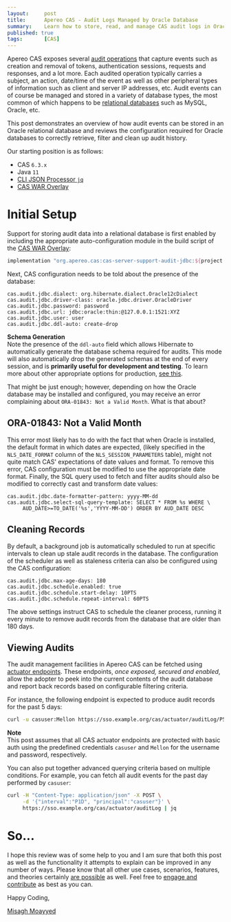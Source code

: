```yaml
---
layout:     post
title:      Apereo CAS - Audit Logs Managed by Oracle Database
summary:    Learn how to store, read, and manage CAS audit logs in Oracle databases.
published: true
tags:       [CAS]
---
```


Apereo CAS exposes several [audit operations](https://apereo.github.io/cas/development/installation/Audits.html) that capture events such as creation and removal of tokens, authentication sessions, requests and responses, and a lot more. Each audited operation typically carries a subject, an action, date/time of the event as well as other peripheral types of information such as client and server IP addresses, etc. Audit events can of course be managed and stored in a variety of database types, the most common of which happens to be [relational databases](https://apereo.github.io/cas/development/installation/Audits.html#database-audits) such as MySQL, Oracle, etc.

This post demonstrates an overview of how audit events can be stored in an Oracle relational database and reviews the configuration required for Oracle databases to correctly retrieve,  filter and clean up audit history.

<script async src="https://pagead2.googlesyndication.com/pagead/js/adsbygoogle.js"></script>
<ins class="adsbygoogle"
     style="display:block; text-align:center;"
     data-ad-layout="in-article"
     data-ad-format="fluid"
     data-ad-client="ca-pub-8081398210264173"
     data-ad-slot="3789603713"></ins>
<script>
     (adsbygoogle = window.adsbygoogle || []).push({});
</script>

Our starting position is as follows:

- CAS `6.3.x`
- Java `11`
- [CLI JSON Processor `jq`](https://stedolan.github.io/jq/)
- [CAS WAR Overlay](https://github.com/apereo/cas-overlay-template)

# Initial Setup

Support for storing audit data into a relational database is first enabled by including the appropriate auto-configuration module in the build script of the [CAS WAR Overlay](https://apereo.github.io/cas/development/installation/WAR-Overlay-Installation.html):

```gradle
implementation "org.apereo.cas:cas-server-support-audit-jdbc:${project.'cas.version'}"
```

Next, CAS configuration needs to be told about the presence of the database:

<script async src="https://pagead2.googlesyndication.com/pagead/js/adsbygoogle.js"></script>
<ins class="adsbygoogle"
     style="display:block; text-align:center;"
     data-ad-layout="in-article"
     data-ad-format="fluid"
     data-ad-client="ca-pub-8081398210264173"
     data-ad-slot="3789603713"></ins>
<script>
     (adsbygoogle = window.adsbygoogle || []).push({});
</script>

```properties
cas.audit.jdbc.dialect: org.hibernate.dialect.Oracle12cDialect
cas.audit.jdbc.driver-class: oracle.jdbc.driver.OracleDriver
cas.audit.jdbc.password: password
cas.audit.jdbc.url: jdbc:oracle:thin:@127.0.0.1:1521:XYZ
cas.audit.jdbc.user: user
cas.audit.jdbc.ddl-auto: create-drop    
```

<div class="alert alert-info">
  <strong>Schema Generation</strong><br/>Note the presence of the <code>ddl-auto</code> field which allows Hibernate to automatically generate the database schema required for audits. This mode will also automatically drop the generated schemas at the end of every session, and is <strong>primarily useful for development and testing</strong>. To learn more about other appropriate options for production, <a href="https://apereo.github.io/cas/development/configuration/Configuration-Properties-Common.html#ddl-configuration">see this</a>.
</div>

That might be just enough; however, depending on how the Oracle database may be installed and configured, you may receive an error complaining about <code>ORA-01843: Not a Valid Month</code>. What is that about?

## ORA-01843: Not a Valid Month

This error most likely has to do with the fact that when Oracle is installed, the default format in which dates are expected, (likely specified in the <code>NLS_DATE_FORMAT</code> column of the <code>NLS_SESSION_PARAMETERS</code> table), might not quite match CAS' expectations of date values and format. To remove this error, CAS configuration must be modified to use the appropriate date format. Finally, the SQL query used to fetch and filter audits should also be modified to correctly cast and transform date values:


<script async src="https://pagead2.googlesyndication.com/pagead/js/adsbygoogle.js"></script>
<ins class="adsbygoogle"
     style="display:block; text-align:center;"
     data-ad-layout="in-article"
     data-ad-format="fluid"
     data-ad-client="ca-pub-8081398210264173"
     data-ad-slot="3789603713"></ins>
<script>
     (adsbygoogle = window.adsbygoogle || []).push({});
</script>

```properties
cas.audit.jdbc.date-formatter-pattern: yyyy-MM-dd
cas.audit.jdbc.select-sql-query-template: SELECT * FROM %s WHERE \
     AUD_DATE>=TO_DATE('%s','YYYY-MM-DD') ORDER BY AUD_DATE DESC            
```

## Cleaning Records

By default, a background job is automatically scheduled to run at specific intervals to clean up stale audit records in the database. The configuration of the scheduler as well as staleness criteria can also be configured using the CAS configuration:

```properties
cas.audit.jdbc.max-age-days: 180
cas.audit.jdbc.schedule.enabled: true
cas.audit.jdbc.schedule.start-delay: 10PTS
cas.audit.jdbc.schedule.repeat-interval: 60PTS
```

The above settings instruct CAS to schedule the cleaner process, running it every minute to remove audit records from the database that are older than 180 days. 

## Viewing Audits

The audit management facilities in Apereo CAS can be fetched using [actuator endpoints](https://apereo.github.io/cas/development/installation/Audits.html#administrative-endpoints). These endpoints, *once exposed, secured and enabled*, allow the adopter to peek into the current contents of the audit database and report back records based on configurable filtering criteria.


<script async src="https://pagead2.googlesyndication.com/pagead/js/adsbygoogle.js"></script>
<ins class="adsbygoogle"
     style="display:block; text-align:center;"
     data-ad-layout="in-article"
     data-ad-format="fluid"
     data-ad-client="ca-pub-8081398210264173"
     data-ad-slot="3789603713"></ins>
<script>
     (adsbygoogle = window.adsbygoogle || []).push({});
</script>

For instance, the following endpoint is expected to produce audit records for the past 5 days:

```bash
curl -u casuser:Mellon https://sso.example.org/cas/actuator/auditLog/P5D | jq 
```

<div class="alert alert-info">
  <strong>Note</strong><br/>This post assumes that all CAS actuator endpoints are protected with basic auth using the predefined
  credentials <code>casuser</code> and <code>Mellon</code> for the username and password, respectively.
</div>

You can also put together advanced querying criteria based on multiple conditions. For example, you can fetch all audit events for the past day performed by `casuser`:

```bash
curl -H "Content-Type: application/json" -X POST \
     -d '{"interval":"P1D", "principal":"casuser"}' \
     https://sso.example.org/cas/actuator/auditLog | jq
```

# So...

I hope this review was of some help to you and I am sure that both this post as well as the functionality it attempts to explain can be improved in any number of ways. Please know that all other use cases, scenarios, features, and theories certainly [are possible](https://apereo.github.io/2017/02/18/onthe-theoryof-possibility/) as well. Feel free to [engage and contribute](https://apereo.github.io/cas/developer/Contributor-Guidelines.html) as best as you can.

Happy Coding,

[Misagh Moayyed](https://fawnoos.com)
